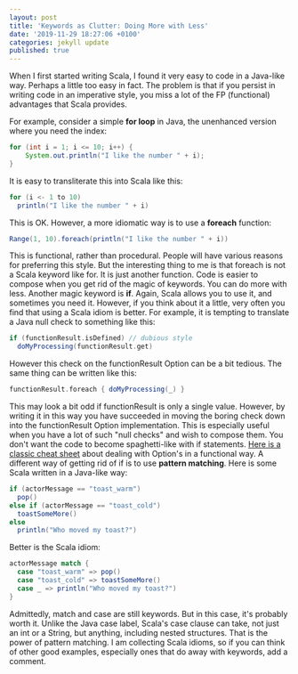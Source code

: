 ```yaml
---
layout: post
title: 'Keywords as Clutter: Doing More with Less'
date: '2019-11-29 18:27:06 +0100'
categories: jekyll update
published: true
---
```

When I first started writing Scala, I found it very easy to code in a Java-like way. Perhaps a little too easy in fact. The problem is that if you persist in writing code in an imperative style, you miss a lot of the FP (functional) advantages that Scala provides.

For example, consider a simple **for loop** in Java, the unenhanced version where you need the index:

```java
for (int i = 1; i <= 10; i++) {
    System.out.println("I like the number " + i);
}
```

It is easy to transliterate this into Scala like this:

```scala
for (i <- 1 to 10)
  println("I like the number " + i)
```

This is OK. However, a more idiomatic way is to use a **foreach** function:

```scala
Range(1, 10).foreach(println("I like the number " + i))
```

This is functional, rather than procedural. People will have various reasons for preferring this style. But the interesting thing to me is that foreach is not a Scala keyword like for. It is just another function. Code is easier to compose when you get rid of the magic of keywords. You can do more with less. Another magic keyword is **if**. Again, Scala allows you to use it, and sometimes you need it. However, if you think about it a little, very often you find that using a Scala idiom is better. For example, it is tempting to translate a Java null check to something like this:

```scala
if (functionResult.isDefined) // dubious style
  doMyProcessing(functionResult.get)
```

However this check on the functionResult Option can be a bit tedious. The same thing can be written like this:

```scala
functionResult.foreach { doMyProcessing(_) }
```

This may look a bit odd if functionResult is only a single value. However, by writing it in this way you have succeeded in moving the boring check down into the functionResult Option implementation. This is especially useful when you have a lot of such "null checks" and wish to compose them. You don't want the code to become spaghetti-like with if statements. [Here is a classic cheat sheet](https://blog.tmorris.net/posts/scalaoption-cheat-sheet/) about dealing with Option's in a functional way. A different way of getting rid of if is to use **pattern matching**. Here is some Scala written in a Java-like way:

```scala
if (actorMessage == "toast_warm")
  pop()
else if (actorMessage == "toast_cold")
  toastSomeMore()
else
  println("Who moved my toast?")
```

Better is the Scala idiom:

```scala
actorMessage match {
  case "toast_warm" => pop()
  case "toast_cold" => toastSomeMore()
  case _ => println("Who moved my toast?")
}
```

Admittedly, match and case are still keywords. But in this case, it's probably worth it. Unlike the Java case label, Scala's case clause can take, not just an int or a String, but anything, including nested structures. That is the power of pattern matching. I am collecting Scala idioms, so if you can think of other good examples, especially ones that do away with keywords, add a comment.
